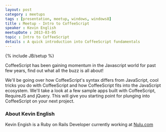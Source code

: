 ```yaml
---
layout: post
category : meetups
tags : [presentation, meetup, windows, windows8]
title : Meetup - Intro to CoffeeScript
speaker : Kevin English
meetupDate : 2013-03-05
topic : Intro to CoffeeScript
details : A quick introduction into CoffeeScript fundamentals
---
```

{% include JB/setup %}

CoffeeScript has been gaining momentum in the Javascript world for past
few years, find out what all the buzz is all about!

We'll be going over how CoffeeScript's syntax differs from JavaScript,
cool tricks you do with CoffeeScript and how CoffeeScript fits into the
JavaScript ecosystem. We'll take a look at a few sample apps built with
CoffeeScript, RequireJS and jQuery. This will give you starting point for
plunging into CoffeeScript on your next project.


### About Kevin English

Kevin Engish is a Ruby on Rails Developer currently working at [Nulu.com](http://nulu.com/)
